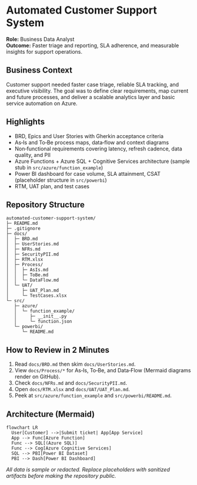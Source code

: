 # Automated Customer Support System

**Role:** Business Data Analyst  
**Outcome:** Faster triage and reporting, SLA adherence, and measurable insights for support operations.

## Business Context
Customer support needed faster case triage, reliable SLA tracking, and executive visibility. The goal was to define clear requirements, map current and future processes, and deliver a scalable analytics layer and basic service automation on Azure.

## Highlights
- BRD, Epics and User Stories with Gherkin acceptance criteria
- As‑Is and To‑Be process maps, data‑flow and context diagrams
- Non‑functional requirements covering latency, refresh cadence, data quality, and PII
- Azure Functions + Azure SQL + Cognitive Services architecture (sample stub in `src/azure/function_example`)
- Power BI dashboard for case volume, SLA attainment, CSAT (placeholder structure in `src/powerbi`)
- RTM, UAT plan, and test cases

## Repository Structure
```
automated-customer-support-system/
├─ README.md
├─ .gitignore
├─ docs/
│  ├─ BRD.md
│  ├─ UserStories.md
│  ├─ NFRs.md
│  ├─ SecurityPII.md
│  ├─ RTM.xlsx
│  ├─ Process/
│  │  ├─ AsIs.md
│  │  ├─ ToBe.md
│  │  └─ DataFlow.md
│  └─ UAT/
│     ├─ UAT_Plan.md
│     └─ TestCases.xlsx
└─ src/
   ├─ azure/
   │  └─ function_example/
   │     ├─ __init__.py
   │     └─ function.json
   └─ powerbi/
      └─ README.md
```

## How to Review in 2 Minutes
1. Read `docs/BRD.md` then skim `docs/UserStories.md`.  
2. View `docs/Process/*` for As‑Is, To‑Be, and Data‑Flow (Mermaid diagrams render on GitHub).  
3. Check `docs/NFRs.md` and `docs/SecurityPII.md`.  
4. Open `docs/RTM.xlsx` and `docs/UAT/UAT_Plan.md`.  
5. Peek at `src/azure/function_example` and `src/powerbi/README.md`.

## Architecture (Mermaid)
```mermaid
flowchart LR
  User[Customer] -->|Submit ticket| App[App Service]
  App --> Func[Azure Function]
  Func --> SQL[(Azure SQL)]
  Func --> Cog[Azure Cognitive Services]
  SQL --> PBI[Power BI Dataset]
  PBI --> Dash[Power BI Dashboard]
```

*All data is sample or redacted. Replace placeholders with sanitized artifacts before making the repository public.*
